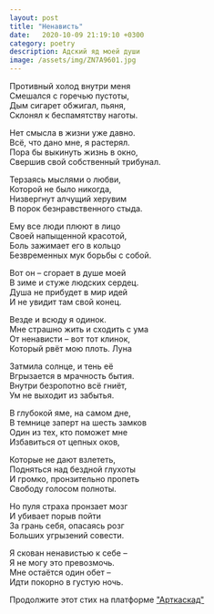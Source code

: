 ```yaml
---
layout: post
title: "Ненависть"
date:   2020-10-09 21:19:10 +0300
category: poetry
description: Адский яд моей души
image: /assets/img/ZN7A9601.jpg
---
```

Противный холод внутри меня  
Смешался с горечью пустоты,  
Дым сигарет обжигал, пьяня,  
Склонял к беспамятству наготы.

Нет смысла в жизни уже давно.  
Всё, что дано мне, я растерял.  
Пора бы выкинуть жизнь в окно,  
Свершив свой собственный трибунал.

Терзаясь мыслями о любви,  
Которой не было никогда,  
Низвергнут алчущий херувим  
В порок безнравственного стыда.

Ему все люди плюют в лицо  
Своей напыщенной красотой,  
Боль зажимает его в кольцо  
Безвременных мук борьбы с собой.

Вот он – сгорает в душе моей  
В зиме и стуже людских сердец.  
Душа не прибудет в мир идей  
И не увидит там свой конец.

Везде и всюду я одинок.  
Мне страшно жить и сходить с ума  
От ненависти – вот тот клинок,  
Который рвёт мою плоть. Луна

Затмила солнце, и тень её  
Вгрызается в мрачность бытия.  
Внутри безропотно всё гниёт,  
Ум не выходит из забытья.

В глубокой яме, на самом дне,  
В темнице заперт на шесть замков  
Один из тех, кто поможет мне  
Избавиться от цепных оков,

Которые не дают взлететь,  
Подняться над бездной глухоты  
И громко, пронзительно пропеть  
Свободу голосом полноты.

Но пуля страха пронзает мозг  
И убивает порыв пойти  
За грань себя, опасаясь розг  
Больших угрызений совести.

Я скован ненавистью к себе –  
Я не могу это превозмочь.  
Мне остаётся один обет –  
Идти покорно в густую ночь.

Продолжите этот стих на платформе ["Арткаскад"](https://artcascade.site/ru/cascades/30)